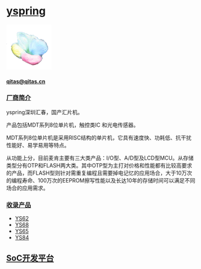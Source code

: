 ﻿# [yspring](https://github.com/sochub/yspring) 
[![sites](SoC/SoC.png)](http://www.qitas.cn) 
####  qitas@qitas.cn
### [厂商简介](http://www.yspringtech.com/) 

yspring深圳汇春，国产汇片机。

产品包括MDT系列8位单片机，触控类IC 和光电传感器。

MDT系列8位单片机是采用RISC结构的单片机，它具有速度快、功耗低、抗干扰性能好、易学易用等特点。

从功能上分，目前麦肯主要有三大类产品：I/O型、A/D型及LCD型MCU。从存储类型分有OTP和FLASH两大类。其中OTP型为主打对价格和性能都有比较高要求的产品，而FLASH型则针对需重复编程且需要掉电记忆的应用场合，大于10万次的编程寿命、100万次的EEPROM擦写性能以及长达10年的存储时间可以满足不同场合的应用需求。


### [收录产品](https://github.com/sochub/yspring)

- [YS62](https://github.com/sochub/YS62F0132) 
- [YS68](https://github.com/sochub/YS68F) 
- [YS65](https://github.com/sochub/YS65F804) 
- [YS84](https://github.com/sochub/YS84) 


##  [SoC开发平台](http://www.qitas.cn)  

